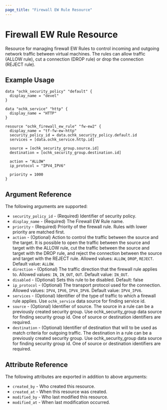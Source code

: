 ```yaml
---
page_title: "Firewall EW Rule Resource"
---
```


# Firewall EW Rule Resource

Resource for managing firewall EW Rules to control incoming and outgoing network traffic between virtual machines. The rules can allow traffic (ALLOW rule), cut a connection (DROP rule) or drop the connection (REJECT rule).

## Example Usage

```hcl
data "ochk_security_policy" "default" {
  display_name = "devel"
}

data "ochk_service" "http" {
  display_name = "HTTP"
}

resource "ochk_firewall_ew_rule" "fw-ew2" {
  display_name = "tf-fw-ew-http"
  security_policy_id = data.ochk_security_policy.default.id
  services = [data.ochk_service.http.id]

  source = [ochk_security_group.source.id]
  destination = [ochk_security_group.destination.id]

  action = "ALLOW"
  ip_protocol = "IPV4_IPV6"

  priority = 1000
}
```

## Argument Reference

The following arguments are supported:

* `security_policy_id` - (Required) Identifier of security policy.
* `display_name` - (Required) The Firewall EW Rule name.
* `priority` - (Required) Priority of the firewall rule. Rules with lower priority are matched first.
* `action` - (Optional) Action to control the traffic between the source and the target. It is possible to open the traffic between the source and target with the ALLOW rule, cut the traffic between the source and target with the DROP rule, and reject the connection between the source and target with the REJECT rule. Allowed values: `ALLOW`, `DROP`, `REJECT`. Default value: `ALLOW`.
* `direction` - (Optional) The traffic direction that the firewall rule applies to. Allowed values: `IN`, `IN_OUT`, `OUT`. Default value: `IN_OUT`.
* `disabled` - (Optional) Sets this rule to be disabled. Default: false
* `ip_protocol` - (Optional) The transport protocol used for the connection. Allowed values: `IPV4`, `IPV6`, `IPV4_IPV6`. Default value: `IPV4_IPV6`.
* `services` - (Optional) Identifier of the type of traffic to which a firewall rule applies. Use `ochk_service` data source for finding service id. 
* `source` - (Optional) Identifier of source. The source in a rule can be a previously created security group. Use ochk_security_group data source for finding security group id. One of source or destination identifiers are required. 
* `destination` - (Optional) Identifier of destination that will to be used as match criteria for outgoing traffic. The destination in a rule can be a previously created security group. Use ochk_security_group data source for finding security group id. One of source or destination identifiers are required. 
  
## Attribute Reference

The following attributes are exported in addition to above arguments: 
 * `created_by` - Who created this resource.
 * `created_at` - When this resource was created.
 * `modified_by` - Who last modified this resource. 
 * `modified_at` - When last modification occurred.

 

